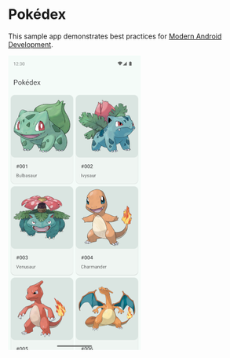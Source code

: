 # Pokédex

This sample app demonstrates best practices for
[Modern Android Development](https://developer.android.com/modern-android-development).

![Pokédex sample app](screenshots/pokedex.webp)
